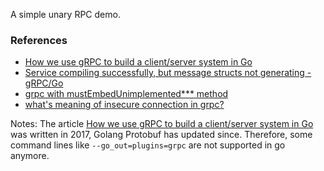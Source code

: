 A simple unary RPC demo.

### References
- [How we use gRPC to build a client/server system in Go](https://medium.com/pantomath/how-we-use-grpc-to-build-a-client-server-system-in-go-dd20045fa1c2)
- [Service compiling successfully, but message structs not generating - gRPC/Go](https://stackoverflow.com/questions/71777702/service-compiling-successfully-but-message-structs-not-generating-grpc-go)
- [grpc with mustEmbedUnimplemented*** method](https://stackoverflow.com/questions/65079032/grpc-with-mustembedunimplemented-method)
- [what's meaning of insecure connection in grpc?](https://stackoverflow.com/questions/51008686/whats-meaning-of-insecure-connection-in-grpc)

Notes: The article [How we use gRPC to build a client/server system in Go](https://medium.com/pantomath/how-we-use-grpc-to-build-a-client-server-system-in-go-dd20045fa1c2) was written in 2017, Golang Protobuf has updated since. Therefore, some command lines like `--go_out=plugins=grpc` are not supported in go anymore. 